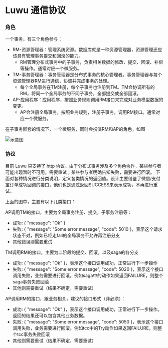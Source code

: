 # Luwu 通信协议

### 角色
一个事务，有三个角色参与：

- RM-资源管理器：管理系统资源。数据库就是一种资源管理器，资源管理还应该具有管理事务提交和回滚的能力。
  * RM管理分布式事务中的子事务，负责相关数据的修改、提交、回滚、补偿等操作。通常对应一个微服务。
- TM-事务管理器：事务管理器是分布式事务的核心管理者。事务管理器与每个资源管理器RM进行通信，协调并完成事务的处理。
  * 每个全局事务在TM注册，每个子事务也注册到TM。TM会协调所有的RM，将同一个全局事务的不同子事务，全部提交或全部回滚。
- AP-应用程序：应用程序，按照业务规则调用RM接口来完成对业务模型数据的变更。
  * AP会注册全局事务，按照业务规则，注册子事务，调用RM接口。通常对应一个微服务。

在子事务嵌套的情况下，一个微服务，同时会扮演RM和AP的角色，如图

<img src="https://pic1.zhimg.com/80/v2-b6645d3aedefe42ffe8395faa1a94224_1440w.png" alt="示意图">

### 协议

目前 Luwu 只支持了 http 协议。由于分布式事务涉及多个角色协作，某些参与者可能出现暂时不可用，需要重试；某些参与者明确告知失败，需要进行回滚。
下面对各种情况进行分类说明，定义各类情况的返回值。设计主要借鉴了微信/支付宝订单成功回调的接口，他们也是通过返回SUCCESS来表示成功，不再进行重试。

上面的图中，主要有以下几类接口：

AP调用TM的接口，主要为全局事务注册、提交，子事务注册等：
  - 成功: { "message": "Ok" }
  - 失败: { "message": "Some error message", "code": 5010 }，表示这个请求状态不对，例如已经走fail的全局事务不允许再注册分支
  - 其他错误则需要重试

TM调用RM的接口，主要为二阶段的提交、回滚，以及saga的各分支
  - 成功: { "message": "Ok" }，表示这个接口调用成功，正常进行下一步操作
  - 失败: { "message": "Some error message", "code": 5020 }，表示这个接口调用失败，业务需要进行回滚。例如saga中的动作如果返回FAILURE，则整个saga事务失败回滚
  - 其他则需要重试（结果不确定，需要重试）

AP调用RM的接口，跟业务相关，建议的接口形式（非必须）：
  - 成功: { "message": "Ok" }，表示这个接口调用成功，正常进行下一步操作。返回的结果还可以包含其他业务数据。
  - 失败: { "message": "Some error message", "code": 5050 }，表示这个接口调用失败，业务需要进行回滚。例如tcc中的Try动作如果返回FAILURE，则整个tcc事务失败回滚
  - 其他则需要重试（结果不确定，需要重试）
